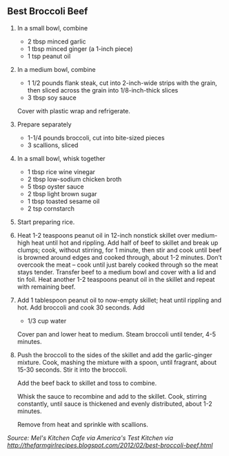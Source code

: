 ## Best Broccoli Beef

1.  In a small bowl, combine

    - 2 tbsp minced garlic
    - 1 tbsp minced ginger (a 1-inch piece)
    - 1 tsp peanut oil

2.  In a medium bowl, combine

    - 1 1/2 pounds flank steak, cut into 2-inch-wide strips with the grain,
        then sliced across the grain into 1/8-inch-thick slices
    - 3 tbsp soy sauce

    Cover with plastic wrap and refrigerate.

3.  Prepare separately

    - 1-1/4 pounds broccoli, cut into bite-sized pieces
    - 3 scallions, sliced

4.  In a small bowl, whisk together

    - 1 tbsp rice wine vinegar
    - 2 tbsp low-sodium chicken broth
    - 5 tbsp oyster sauce
    - 2 tbsp light brown sugar
    - 1 tbsp toasted sesame oil
    - 2 tsp cornstarch

5.  Start preparing rice.

6.  Heat 1-2 teaspoons peanut oil in 12-inch nonstick skillet over medium-high
    heat until hot and rippling. Add half of beef to skillet and break up
    clumps; cook, without stirring, for 1 minute, then stir and cook until beef
    is browned around edges and cooked through, about 1-2 minutes. Don’t
    overcook the meat – cook until just barely cooked through so the meat stays
    tender. Transfer beef to a medium bowl and cover with a lid and tin foil.
    Heat another 1-2 teaspoons peanut oil in the skillet and repeat with
    remaining beef.

7.  Add 1 tablespoon peanut oil to now-empty skillet; heat until rippling and
    hot. Add broccoli and cook 30 seconds. Add

    - 1/3 cup water

    Cover pan and lower heat to medium. Steam broccoli until tender, 4-5
    minutes.

8.  Push the broccoli to the sides of the skillet and add the garlic-ginger
    mixture. Cook, mashing the mixture with a spoon, until fragrant, about
    15-30 seconds. Stir it into the broccoli.

    Add the beef back to skillet and toss to combine.

    Whisk the sauce to recombine and add to the skillet. Cook, stirring
    constantly, until sauce is thickened and evenly distributed, about 1-2
    minutes.

    Remove from heat and sprinkle with scallions.

*Source: Mel's Kitchen Cafe via America's Test Kitchen via <http://thefarmgirlrecipes.blogspot.com/2012/02/best-broccoli-beef.html>*
